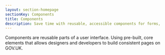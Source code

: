 ```yaml
---
layout: section-homepage
sectionKey: Components
title: Components
description: Save time with reusable, accessible components for forms, navigation, panels, tables and more.
---
```

Components are reusable parts of a user interface. Using pre-built, core elements that allows designers and developers to build consistent pages on GOV.UK.